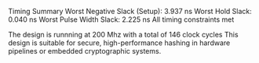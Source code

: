 Timing Summary
Worst Negative Slack (Setup): 3.937 ns
Worst Hold Slack: 0.040 ns
Worst Pulse Width Slack: 2.225 ns
All timing constraints met

The design is runnning at 200 Mhz with a total of 146 clock cycles
This design is suitable for secure, high-performance hashing in hardware pipelines or embedded cryptographic systems.

